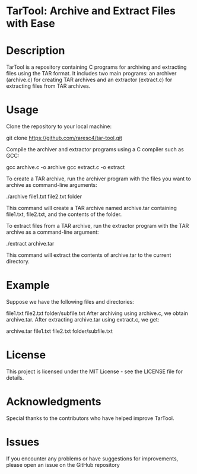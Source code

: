 # TarTool: Archive and Extract Files with Ease

# Description

TarTool is a repository containing C programs for archiving and extracting files using the TAR format. It includes two main programs: an archiver (archive.c) for creating TAR archives and an extractor (extract.c) for extracting files from TAR archives.

# Usage

Clone the repository to your local machine:

git clone https://github.com/raresc4/tar-tool.git

Compile the archiver and extractor programs using a C compiler such as GCC:

gcc archive.c -o archive
gcc extract.c -o extract

To create a TAR archive, run the archiver program with the files you want to archive as command-line arguments:

./archive file1.txt file2.txt folder

This command will create a TAR archive named archive.tar containing file1.txt, file2.txt, and the contents of the folder.

To extract files from a TAR archive, run the extractor program with the TAR archive as a command-line argument:

./extract archive.tar

This command will extract the contents of archive.tar to the current directory.

# Example
Suppose we have the following files and directories:

file1.txt
file2.txt
folder/subfile.txt
After archiving using archive.c, we obtain archive.tar. After extracting archive.tar using extract.c, we get:

archive.tar
file1.txt
file2.txt
folder/subfile.txt
    
# License

This project is licensed under the MIT License - see the LICENSE file for details.

# Acknowledgments
Special thanks to the contributors who have helped improve TarTool.

# Issues
If you encounter any problems or have suggestions for improvements, please open an issue on the GitHub repository
